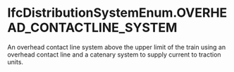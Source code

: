 IfcDistributionSystemEnum.OVERHEAD_CONTACTLINE_SYSTEM
=====================================================
An overhead contact line system above the upper limit of the train using an
overhead contact line and a catenary system to supply current to traction
units.  



